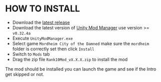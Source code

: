 # HOW TO INSTALL

- Download the [latest release](https://github.com/mordheim-mod-community/rank-10-mod/releases)
- Download the latest version of [Unity Mod Manager](https://www.nexusmods.com/site/mods/21) use version >= `v0.32.4a`
- Execute `UnityModManager.exe`
- Select game `Mordheim City of the Damned` make sure the `mordheim` folder is correctly set then click `Install`
- Switch to `Mods` tab
- Drag the zip file `Rank10Mod_vX.X.X.zip` to install the mod

The mod should be installed you can launch the game and see if the Intro get skipped or not.
